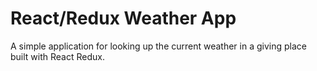 # React/Redux Weather App

A simple application for looking up the current weather in a giving place built with React Redux.
